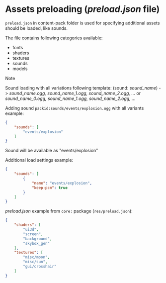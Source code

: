 # Assets preloading (*preload.json* file)

`preload.json` in content-pack folder is used for specifying additional assets should be loaded, like sounds.

The file contains following categories available:
- fonts
- shaders
- textures
- sounds
- models

> [!NOTE]
> Sound loading with all variations following template:
> (sound: *sound_name*) -> *sound_name.ogg, sound_name_1.ogg, sound_name_2.ogg, ...*
> or *sound_name_0.ogg, sound_name_1.ogg, sound_name_2.ogg, ...*

Adding sound `packid:sounds/events/explosion.ogg` with all variants example:
```json
{
	"sounds": [
		"events/explosion"
	]
}
```

Sound will be available as "events/explosion"

Additional load settings example:
```json
{
    "sounds": [
        {
            "name": "events/explosion",
            "keep-pcm": true
        }
    ]
}
```

*preload.json* example from `core:` package (`res/preload.json`):
```json
{
    "shaders": [
        "ui3d",
        "screen",
        "background",
        "skybox_gen"
    ],
    "textures": [
        "misc/moon",
        "misc/sun",
        "gui/crosshair"
    ]
}
```

